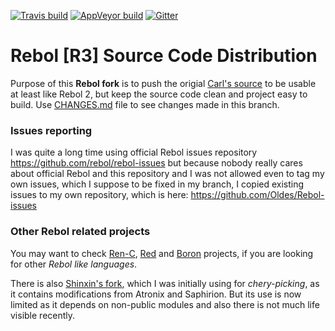 [![Travis build](https://travis-ci.org/Oldes/Rebol3.svg?branch=master)](https://travis-ci.org/Oldes/Rebol3)
[![AppVeyor build](https://ci.appveyor.com/api/projects/status/70wh8i8o61d6hipu?svg=true)](https://ci.appveyor.com/project/Oldes/r3)
[![Gitter](https://badges.gitter.im/rebol3/community.svg)](https://gitter.im/rebol3/community?utm_source=badge&utm_medium=badge&utm_campaign=pr-badge)

# Rebol [R3] Source Code Distribution

Purpose of this **Rebol fork** is to push the origial [Carl's source](https://github.com/rebol/rebol) to be usable at least like Rebol 2,
but keep the source code clean and project easy to build. Use [CHANGES.md](https://github.com/Oldes/Rebol3/blob/master/CHANGES.md) file to see changes made in this branch.

### Issues reporting

I was quite a long time using official Rebol issues repository https://github.com/rebol/rebol-issues
but because nobody really cares about official Rebol and this repository and I was not allowed even to tag my own issues, which I suppose to be fixed in my branch, I copied existing issues to my own repository, which is here: https://github.com/Oldes/Rebol-issues

### Other Rebol related projects

You may want to check [Ren-C](https://github.com/metaeducation/ren-c), [Red](https://github.com/red/red) and [Boron](http://urlan.sourceforge.net/boron/) projects,
if you are looking for other _Rebol like languages_.

There is also [Shinxin's fork](https://github.com/zsx/r3), which I was initially using for _chery-picking_,
as it contains modifications from Atronix and Saphirion. But its use is now limited as it depends on non-public modules and also there is not much life visible recently.
